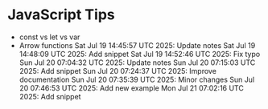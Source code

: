 # JavaScript Tips
- const vs let vs var
- Arrow functions
Sat Jul 19 14:45:57 UTC 2025: Update notes
Sat Jul 19 14:48:09 UTC 2025: Add snippet
Sat Jul 19 14:52:46 UTC 2025: Fix typo
Sun Jul 20 07:04:32 UTC 2025: Update notes
Sun Jul 20 07:15:03 UTC 2025: Add snippet
Sun Jul 20 07:24:37 UTC 2025: Improve documentation
Sun Jul 20 07:35:39 UTC 2025: Minor changes
Sun Jul 20 07:46:53 UTC 2025: Add new example
Mon Jul 21 07:02:16 UTC 2025: Add snippet
